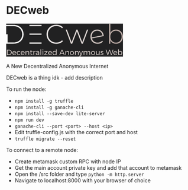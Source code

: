 # DECweb
![Our Logo](logo.png "DECweb")

 A New Decentralized Anonymous Internet

DECweb is a thing idk - add description

To run the node:
 - `npm install -g truffle`
 - `npm install -g ganache-cli`
 - `npm install --save-dev lite-server`
 - `npm run dev`
 - `ganache-cli --port <port> --host <ip>`
 - Edit truffle-config.js with the correct port and host
 - `truffle migrate --reset`

To connect to a remote node:
 - Create metamask custom RPC with node IP
 - Get the main account private key and add that account to metamask
 - Open the /src folder and type `python -m http.server`
 - Navigate to localhost:8000 with your browser of choice
